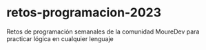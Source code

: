 # retos-programacion-2023
Retos de programación semanales de la comunidad MoureDev para practicar lógica en cualquier lenguaje
